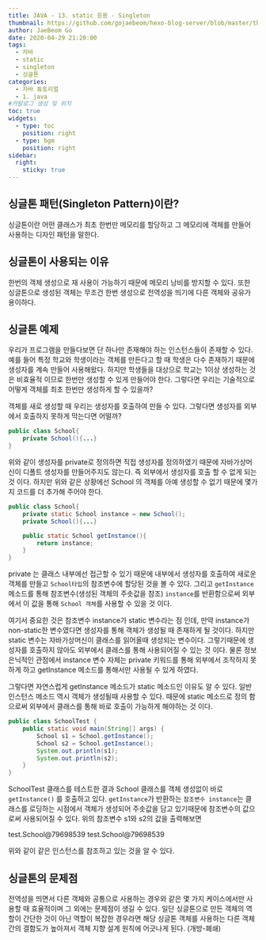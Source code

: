 ```yaml
---
title: JAVA - 13. static 응용 - Singleton
thumbnail: https://github.com/gojaebeom/hexo-blog-server/blob/master/themes/icarus/source/images/%EC%9E%90%EB%B0%94/thumbnail.png?raw=true
author: JaeBeom Go
date: 2020-04-29 21:20:00
tags:
  - 자바
  - static
  - singleton
  - 싱글톤
categories:
  - 자바 튜토리얼
  - 1. java
#카탈로그 생성 및 위치
toc: true
widgets:
  - type: toc
    position: right
  - type: bgm
    position: right
sidebar:
  right:
    sticky: true
---
```


## 싱글톤 패턴(Singleton Pattern)이란?
싱글톤이란 어떤 클래스가 최초 한번만 메모리를 할당하고 그 메모리에 객체를 만들어 사용하는 디자인 패턴을 말한다.<!-- more -->


## 싱글톤이 사용되는 이유
한번의 객체 생성으로 재 사용이 가능하기 때문에 메모리 낭비를 방지할 수 있다. 또한 싱글톤으로 생성된 객체는 무조건 한번 생성으로 전역성을 띄기에 다른 객체와 공유가 용이하다.


## 싱글톤 예제
우리가 프로그램을 만들다보면 단 하나만 존재해야 하는 인스턴스들이 존재할 수 있다. 예를 들어 특정 학교와 학생이라는 객체를 만든다고 할 때 학생은 다수 존재하기 때문에 생성자를 계속 만들어 사용해왔다. 하지만 학생들을 대상으로 학교는 1이상 생성하는 것은 비효율적 이므로 한번만 생성할 수 있게 만들어야 한다. 그렇다면 우리는 기술적으로 어떻게 객체를 최초 한번만 생성하게 할 수 있을까?

객체를 새로 생성할 때 우리는 생성자를 호출하여 만들 수 있다. 그렇다면 생성자를 외부에서 호출하지 못하게 막는다면 어떨까?

```java
public class School{
    private School(){...}
}
```
위와 같이 생성자를 private로 정의하면 직접 생성자를 정의하였기 때문에 자바가상머신이 디폴트 생성자를 만들어주지도 않는다. 즉 외부에서 생성자를 호출 할 수 없게 되는 것 이다. 하지만 위와 같은 상황에선 School 의 객체를 아예 생성할 수 없기 때문에 몇가지 코드를 더 추가해 주어야 한다.

```java
public class School{
    private static School instance = new School();
    private School(){...}

    public static School getInstance(){
        return instance;
    }
} 
```
private 는 클래스 내부에선 접근할 수 있기 때문에 내부에서 생성자를 호출하여 새로운 객체를 만들고 `School타입`의 참조변수에 할당된 것을 볼 수 있다. 그리고 `getInstance` 메소드를 통해 참조변수(생성된 객체의 주솟값을 참조) `instance`를 반환함으로써 외부에서 이 값을 통해 `School 객체`를 사용할 수 있을 것 이다.

여기서 중요한 것은 참조변수 instance가 static 변수라는 점 인데, 만약 instance가 non-static한 변수였다면 생성자를 통해 객체가 생성될 때 존재하게 될 것이다. 하지만 static 변수는 자바가상머신이 클래스를 읽어올때 생성되는 변수이다. 그렇기때문에 생성자를 호출하지 않아도 외부에서 클래스를 통해 사용되어질 수 있는 것 이다. 물론 정보은닉적인 관점에서 instance 변수 자체는 private 키워드를 통해 외부에서 조작하지 못하게 하고 getInstance 메소드를 통해서만 사용될 수 있게 하였다.

그렇다면 자연스럽게 getInstance 메소드가 static 메소드인 이유도 알 수 있다. 일반 인스턴스 메소드 역시 객체가 생성될때 사용할 수 있다. 때문에 static 메소드로 정의 함으로써 외부에서 클래스를 통해 바로 호출이 가능하게 해야하는 것 이다.

```java
public class SchoolTest {
    public static void main(String[] args) {
        School s1 = School.getInstance();
        School s2 = School.getInstance();
        System.out.println(s1);
        System.out.println(s2);
    }
}
```
SchoolTest 클래스를 테스트한 결과 School 클래스를 객체 생성없이 바로 `getInstance()` 를 호출하고 있다. `getInstance`가 반환하는 `참조변수 instance`는 클래스를 로딩하는 시점에서 객체가 생성되어 주솟값을 담고 있기때문에 참조변수의 값으로써 사용되어질 수 있다. 위의 참조변수 s1와 s2의 값을 출력해보면

test.School@79698539
test.School@79698539

위와 같이 같은 인스턴스를 참조하고 있는 것을 알 수 있다.

## 싱글톤의 문제점
전역성을 띄면서 다른 객체와 공통으로 사용하는 경우와 같은 몇 가지 케이스에서만 사용할 때 효율적이며 그 외에는 문제점이 생길 수 있다.
일단 싱글톤으로 만든 객체의 역할이 간단한 것이 아닌 역할이 복잡한 경우라면 해당 싱글톤 객체를 사용하는 다른 객체간의 결함도가 높아져서 객체 지향 설계 원칙에 어긋나게 된다. (개방-폐쇄)
